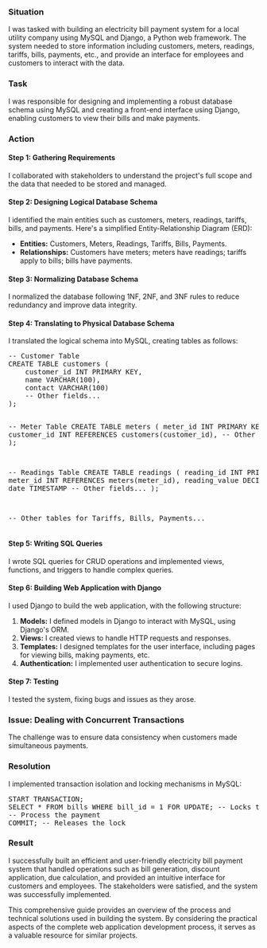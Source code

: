 <h3>Situation</h3>
<p>I was tasked with building an electricity bill payment system for a local utility company using MySQL and Django, a Python web framework. The system needed to store information including customers, meters, readings, tariffs, bills, payments, etc., and provide an interface for employees and customers to interact with the data.</p>

<h3>Task</h3>
<p>I was responsible for designing and implementing a robust database schema using MySQL and creating a front-end interface using Django, enabling customers to view their bills and make payments.</p>

<h3>Action</h3>

<h4>Step 1: Gathering Requirements</h4>
<p>I collaborated with stakeholders to understand the project's full scope and the data that needed to be stored and managed.</p>

<h4>Step 2: Designing Logical Database Schema</h4>
<p>I identified the main entities such as customers, meters, readings, tariffs, bills, and payments. Here's a simplified Entity-Relationship Diagram (ERD):</p>
<ul>
    <li><strong>Entities:</strong> Customers, Meters, Readings, Tariffs, Bills, Payments.</li>
    <li><strong>Relationships:</strong> Customers have meters; meters have readings; tariffs apply to bills; bills have payments.</li>
</ul>

<h4>Step 3: Normalizing Database Schema</h4>
<p>I normalized the database following 1NF, 2NF, and 3NF rules to reduce redundancy and improve data integrity.</p>

<h4>Step 4: Translating to Physical Database Schema</h4>
<p>I translated the logical schema into MySQL, creating tables as follows:</p>
<pre>
-- Customer Table
CREATE TABLE customers (
    customer_id INT PRIMARY KEY,
    name VARCHAR(100),
    contact VARCHAR(100)
    -- Other fields...
);

-- Meter Table
CREATE TABLE meters (
    meter_id INT PRIMARY KEY,
    customer_id INT REFERENCES customers(customer_id),
    -- Other fields...
);

-- Readings Table
CREATE TABLE readings (
    reading_id INT PRIMARY KEY,
    meter_id INT REFERENCES meters(meter_id),
    reading_value DECIMAL(10,2),
    date TIMESTAMP
    -- Other fields...
);

-- Other tables for Tariffs, Bills, Payments...
</pre>

<h4>Step 5: Writing SQL Queries</h4>
<p>I wrote SQL queries for CRUD operations and implemented views, functions, and triggers to handle complex queries.</p>

<h4>Step 6: Building Web Application with Django</h4>
<p>I used Django to build the web application, with the following structure:</p>
<ol>
    <li><strong>Models:</strong> I defined models in Django to interact with MySQL, using Django's ORM.</li>
    <li><strong>Views:</strong> I created views to handle HTTP requests and responses.</li>
    <li><strong>Templates:</strong> I designed templates for the user interface, including pages for viewing bills, making payments, etc.</li>
    <li><strong>Authentication:</strong> I implemented user authentication to secure logins.</li>
</ol>

<h4>Step 7: Testing</h4>
<p>I tested the system, fixing bugs and issues as they arose.</p>

<h3>Issue: Dealing with Concurrent Transactions</h3>
<p>The challenge was to ensure data consistency when customers made simultaneous payments.</p>

<h3>Resolution</h3>
<p>I implemented transaction isolation and locking mechanisms in MySQL:</p>
<pre>
START TRANSACTION;
SELECT * FROM bills WHERE bill_id = 1 FOR UPDATE; -- Locks the record
-- Process the payment
COMMIT; -- Releases the lock
</pre>

<h3>Result</h3>
<p>I successfully built an efficient and user-friendly electricity bill payment system that handled operations such as bill generation, discount application, due calculation, and provided an intuitive interface for customers and employees. The stakeholders were satisfied, and the system was successfully implemented.</p>
<p>This comprehensive guide provides an overview of the process and technical solutions used in building the system. By considering the practical aspects of the complete web application development process, it serves as a valuable resource for similar projects.</p>
